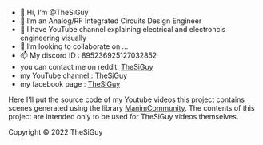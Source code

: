 - 👋 Hi, I’m @TheSiGuy
- 👀 I’m an Analog/RF Integrated Circuits Design Engineer
- 🌱 I have YouTube channel explaining electrical and electroncis engineering visually
- 💞️ I’m looking to collaborate on ...
- 📫 My discord ID : 895236925127032852
- you can contact me on reddit:  [TheSiGuy](https://www.reddit.com/user/The_SiGuy)
- my YouTube channel : [TheSiGuy](https://www.youtube.com/c/TheSiGuyEN)
- my facebook page :   [TheSiGuy](https://www.facebook.com/thesiguyEN)

Here I'll put the source code of my Youtube videos
this project contains scenes generated using the library [ManimCommunity](https://github.com/ManimCommunity/manim).
The contents of this project are intended only to be used for TheSiGuy videos themselves.

Copyright © 2022 TheSiGuy





